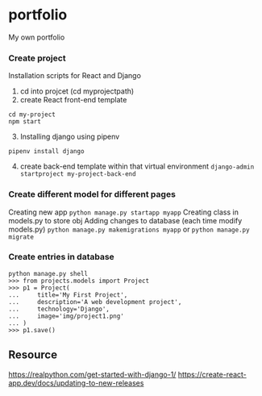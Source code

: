 # portfolio
My own portfolio

### Create project
Installation scripts for React and Django
1. cd into projcet (cd myprojectpath)
2. create React front-end template
```npx create-react-app my-project-front-end
cd my-project
npm start
```
3. Installing django using pipenv
```pipenv shell
pipenv install django
```

4. create back-end template within that virtual environment
```django-admin startproject my-project-back-end```

### Create different model for different pages
Creating new app
```python manage.py startapp myapp```
Creating class in models.py to store obj
Adding changes to database (each time modify models.py)
```python manage.py makemigrations myapp```
or
```python manage.py migrate```
### Create entries in database
```
python manage.py shell
>>> from projects.models import Project
>>> p1 = Project(
...     title='My First Project',
...     description='A web development project',
...     technology='Django',
...     image='img/project1.png'
... )
>>> p1.save()
```


## Resource
https://realpython.com/get-started-with-django-1/
https://create-react-app.dev/docs/updating-to-new-releases